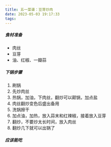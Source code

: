```yaml
---
title: 五一菜谱：豆芽炒肉
date: 2023-05-03 19:17:33
tags:
---
```

##### 食材准备
* 肉丝
* 豆芽
* 油、红椒、一瓣蒜
##### 下锅步骤
1. 刷锅
2. 先炒肉丝
3. 热锅，加油，下肉丝，翻炒可以颠锅，加点盐
4. 肉丝翻炒变色后盛出备用
5. 洗锅擦干
6. 加点油，加热，放入蒜末和红辣椒，接着放入豆芽
7. 翻炒，不要炒太长时间，放入肉丝
8. 翻炒几下就可以出锅了
##### 应该能吃
